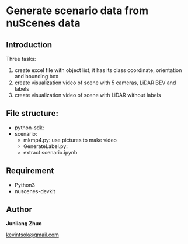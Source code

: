 # Generate scenario data from nuScenes data

## Introduction
Three tasks:
1. create excel file with object list, it has its class coordinate, orientation and bounding box
2. create visualization video of scene with 5 cameras, LiDAR BEV and labels
3. create visualization video of scene with LiDAR without labels

## File structure:
* python-sdk:
* scenario:
    * mkmp4.py: use pictures to make video
    * GenerateLabel.py: 
    * extract scenario.ipynb

## Requirement
* Python3
* nuscenes-devkit

## Author
**Junliang Zhuo**

kevintsok@gmail.com

